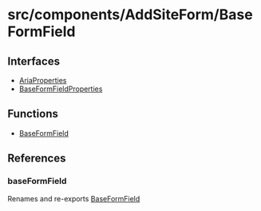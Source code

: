 # src/components/AddSiteForm/BaseFormField

## Interfaces

- [AriaProperties](interfaces/AriaProperties.md)
- [BaseFormFieldProperties](interfaces/BaseFormFieldProperties.md)

## Functions

- [BaseFormField](functions/BaseFormField.md)

## References

### baseFormField

Renames and re-exports [BaseFormField](functions/BaseFormField.md)
